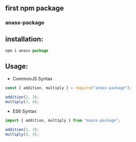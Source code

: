 ## first npm package

### anass-package

## installation:

```js
npm i anass-package
```

## Usage:

- CommonJS Syntax

```js
const { addition, multiply } = require("anass-package");

addition(2, 3);
multiply(3, 4);
```

- ES6 Syntax

```js
import { addition, multiply } from "anass-package";

addition(2, 3);
multiply(3, 4);
```
